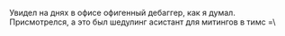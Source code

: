 ---
---
Увидел на днях в офисе офигенный дебаггер, как я думал. Присмотрелся, а это был шедулинг асистант для митингов в тимс =\